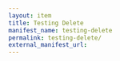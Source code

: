 ```yaml
---
layout: item
title: Testing Delete
manifest_name: testing-delete
permalink: testing-delete/
external_manifest_url: 
---
```

<!-- Add an essay or interpretive material below this line,
using HTML or markdown.  Do not modify this file above this line -->
